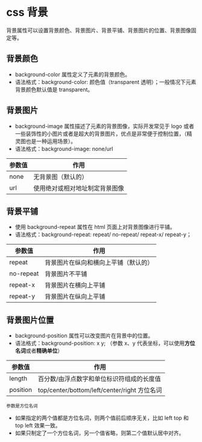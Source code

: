 # css 背景

背景属性可以设置背景颜色、背景图片、背景平铺、背景图片的位置、背景图像固定等。

## 背景颜色

- background-color 属性定义了元素的背景颜色。
- 语法格式：background-color: 颜色值（transparent 透明）；一般情况下元素背景颜色默认值是 transparent。

## 背景图片

- background-image 属性描述了元素的背景图像，实际开发常见于 logo 或者一些装饰性的小图片或者是超大的背景图片，优点是非常便于控制位置，（精灵图也是一种运用场景）。
- 语法格式：background-image: none/url

| 参数值 | 作用                           |
| ------ | ------------------------------ |
| none   | 无背景图（默认的）             |
| url    | 使用绝对或相对地址制定背景图像 |

## 背景平铺

- 使用 background-repeat 属性在 html 页面上对背景图像进行平铺。
- 语法格式：background-repeat: repeat/ no-repeat/ repeat-x/ repeat-y；

| 参数值    | 作用                                 |
| --------- | ------------------------------------ |
| repeat    | 背景图片在纵向和横向上平铺（默认的） |
| no-repeat | 背景图片不平铺                       |
| repeat-x  | 背景图片在横向上平铺                 |
| repeat-y  | 背景图片在纵向上平铺                 |

## 背景图片位置

- background-position 属性可以改变图片在背景中的位置。
- 语法格式：background-position: x y; （参数 x、y 代表坐标，可以使用**方位名词**或者**精确单位**）

| 参数值   | 作用                                         |
| -------- | -------------------------------------------- |
| length   | 百分数/由浮点数字和单位标识符组成的长度值    |
| position | top/center/bottom/left/center/right 方位名词 |

`参数是方位名词`

- 如果指定的两个值都是方位名词，则两个值前后顺序无关，比如 left top 和 top left 效果一致。
- 如果只制定了一个方位名词，另一个值省略，则第二个值默认居中对齐。
